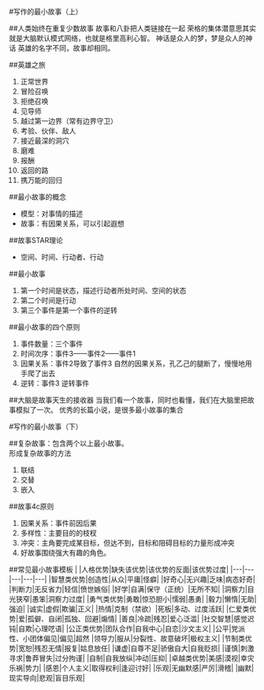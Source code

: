#写作的最小故事（上）

##人类始终在重复少数故事
故事和八卦把人类链接在一起
荣格的集体潜意思其实就是大脑默认模式网络，也就是格里高利心智。
神话是众人的梦，梦是众人的神话
英雄的名字不同，故事却相同。

##英雄之旅
 1. 正常世界  
 2. 冒险召唤 
 3. 拒绝召唤  
 4. 见导师   
 5. 越过第一边界（常有边界守卫）  
 6. 考验、伙伴、敌人  
 7. 接近最深的洞穴  
 8. 磨难   
 9. 报酬   
 10. 返回的路   
 11. 携万能的回归
 
##最小故事的概念
 * 模型：对事情的描述  
 * 故事：有因果关系，可以引起遐想  
 
##故事STAR理论
 * 空间、时间、行动者、行动

##最小故事
 1. 第一个时间是状态，描述行动者所处时间、空间的状态  
 2. 第二个时间是行动  
 3. 第三个事件是第一个事件的逆转

##最小故事的四个原则  
 1. 事件数量：三个事件  
 2. 时间次序：事件3——事件2——事件1  
 3. 因果关系：事件2导致了事件3
自然的因果关系，孔乙己的腿断了，慢慢地用手爬了出去  
 4. 逆转：事件3 逆转事件  

##大脑是故事天生的接收器
当我们看一个故事，同时也看懂，我们在大脑里把故事模拟了一次。
优秀的长篇小说，是很多最小故事的集合

#写作的最小故事（下）

##复杂故事：包含两个以上最小故事。  
形成复杂故事的方法  
 1. 联结
 2. 交替
 3. 嵌入

##故事4c原则  
 1. 因果关系：事件前因后果  
 2. 多样性：主要目的的枝杈  
 3. 冲突：主角要完成某目标，但达不到，目标和阻碍目标的力量形成冲突  
 4. 好故事围绕强大有趣的角色。

##常见最小故事模板
|     |人格优势|缺失该优势|该优势的反面|该优势过度|
|---|---|---|---|---|
|智慧类优势|创造性|从众|平庸|怪癖|
           |好奇心|无兴趣|乏味|病态好奇|
           |判断力|无反省力|轻信|愤世嫉俗|
           |好学|自满|保守（正统）|无所不知|
           |洞察力|目光狭窄|愚笨|洞察力过度|
|勇气类优势|勇敢|惊恐胆小|懦弱|愚勇|
           |毅力|懒惰|无助|强迫|
           |诚实|虚假|欺骗|正义|
           |热情|克制（禁欲）|死板|多动、过度活跃|
|仁爱类优势|爱|孤僻、自闭|孤独、回避|煽情|
           |善良|冷疏|残忍|爱心泛滥|
           |社交智慧|感觉迟钝|自欺|心理呓语|
|公正类优势|团队合作|自我中心|自恋|沙文主义|
           |公平|党派性、小团体偏见|偏见|超然
           |领导力|服从|分裂性、故意破坏|极权主义|
|节制类优势|宽恕|残忍无情|报复|姑息放任|
           |谦虚|自尊不足|骄傲自大|自我贬损|
           |谨慎|刺激寻求|鲁莽冒失|过分拘谨|
           |自制|自我放纵|冲动|压抑|
|卓越类优势|美感|漠视|幸灾乐祸|势力|
           |感恩|个人主义|取得权利|逢迎讨好|
           |乐观|无幽默感|严厉|滑稽|
           |幽默|现实导向|悲观|盲目乐观|
